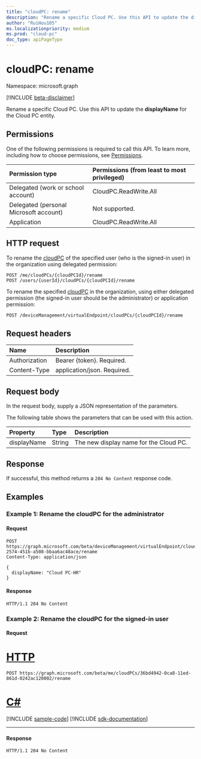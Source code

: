 ```yaml
---
title: "cloudPC: rename"
description: "Rename a specific Cloud PC. Use this API to update the displayName for the Cloud PC entity."
author: "RuiHou105"
ms.localizationpriority: medium
ms.prod: "cloud-pc"
doc_type: apiPageType
---
```


# cloudPC: rename

Namespace: microsoft.graph

[!INCLUDE [beta-disclaimer](../../includes/beta-disclaimer.md)]

Rename a specific Cloud PC. Use this API to update the **displayName** for the Cloud PC entity.

## Permissions

One of the following permissions is required to call this API. To learn more, including how to choose permissions, see [Permissions](/graph/permissions-reference).

|Permission type|Permissions (from least to most privileged)|
|:---|:---|
|Delegated (work or school account)|CloudPC.ReadWrite.All|
|Delegated (personal Microsoft account)|Not supported.|
|Application|CloudPC.ReadWrite.All|

## HTTP request

<!-- {
  "blockType": "ignored"
}
-->

To rename the [cloudPC](../resources/cloudpc.md) of the specified user (who is the signed-in user) in the organization using delegated permission:

``` http
POST /me/cloudPCs/{cloudPCId}/rename
POST /users/{userId}/cloudPCs/{cloudPCId}/rename
```

To rename the specified [cloudPC](../resources/cloudpc.md) in the organization, using either delegated permission (the signed-in user should be the administrator) or application permission:

``` http
POST /deviceManagement/virtualEndpoint/cloudPCs/{cloudPCId}/rename
```

## Request headers

|Name|Description|
|:---|:---|
|Authorization|Bearer {token}. Required.|
|Content-Type|application/json. Required.|

## Request body

In the request body, supply a JSON representation of the parameters.

The following table shows the parameters that can be used with this action.

|Property|Type|Description|
|:---|:---|:---|
|displayName|String|The new display name for the Cloud PC.|

## Response

If successful, this method returns a `204 No Content` response code.

## Examples

### Example 1: Rename the cloudPC for the administrator

#### Request


<!-- {
  "blockType": "request",
  "name": "rename_cloudpc"
}
-->

``` http
POST https://graph.microsoft.com/beta/deviceManagement/virtualEndpoint/cloudPCs/c2bbb5dd-2574-451b-a508-bbaa6ac48ace/rename
Content-Type: application/json

{
  displayName: "Cloud PC-HR"
}
```

#### Response

<!-- {
  "blockType": "response",
  "truncated": true
}
-->

``` http
HTTP/1.1 204 No Content
```

### Example 2: Rename the cloudPC for the signed-in user

#### Request


# [HTTP](#tab/http)
<!-- {
  "blockType": "request",
  "name": "user_rename_cloudpc"
}
-->

``` http
POST https://graph.microsoft.com/beta/me/cloudPCs/36bd4942-0ca8-11ed-861d-0242ac120002/rename
```

# [C#](#tab/csharp)
[!INCLUDE [sample-code](../includes/snippets/csharp/user-rename-cloudpc-csharp-snippets.md)]
[!INCLUDE [sdk-documentation](../includes/snippets/snippets-sdk-documentation-link.md)]

---

#### Response

<!-- {
  "blockType": "response",
  "truncated": true
}
-->

``` http
HTTP/1.1 204 No Content
```
